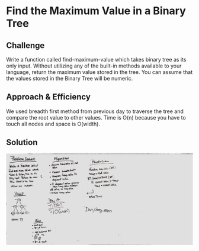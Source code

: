 # Find the Maximum Value in a Binary Tree

## Challenge
Write a function called find-maximum-value which takes binary tree as its only input. Without utilizing any of the built-in methods available to your language, return the maximum value stored in the tree. You can assume that the values stored in the Binary Tree will be numeric.

## Approach & Efficiency
We used breadth first method from previous day to traverse the tree and compare the root value to other values. Time is O(n) because you have to touch all nodes and space is O(width).

## Solution
![UML Image](../../../assets/find-maximum.jpg)
